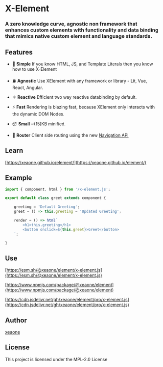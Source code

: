 <!-- ![check workflow](https://github.com/xeaone/element/actions/workflows/check.yml/badge.svg) -->

# X-Element

### A zero knowledge curve, agnostic non framework that enhances custom elements with functionality and data binding that mimics native custom element and language standards.

## Features
- &#128118; **Simple** If you know HTML, JS, and Template Literals then you know how to use X-Element

- &#9981; **Agnostic** Use XElement with any framework or library - Lit, Vue, React, Angular.

- &#9883; **Reactive** Efficient two way reactive databinding by default.

- &#9889; **Fast** Rendering is blazing fast, because XElement only interacts with the dynamic DOM Nodes.

- &#128230; **Small** ~(15)KB minified.

- &#129517; **Router** Client side routing using the new [Navigation API](https://developer.chrome.com/docs/web-platform/navigation-api/)

## Learn
[https://xeaone.github.io/element/](https://xeaone.github.io/element/)

## Example
```js
import { component, html } from '/x-element.js';

export default class greet extends component {

    greeting = 'Default Greeting';
    greet = () => this.greeting = 'Updated Greeting';

    render = () => html`
        <h1>this.greeting</h1>
        <button onclick=${this.greet}>Greet</button>
    `;

}
```

## Use
[https://esm.sh/@xeaone/element/x-element.js](https://esm.sh/@xeaone/element/x-element.js)

[https://www.npmjs.com/package/@xeaone/element](https://www.npmjs.com/package/@xeaone/element)

[https://cdn.jsdelivr.net/gh/xeaone/element/pro/x-element.js](https://cdn.jsdelivr.net/gh/xeaone/element/pro/x-element.js)


## Author
[xeaone](https://github.com/xeaone)


## License
This project is licensed under the MPL-2.0 License
